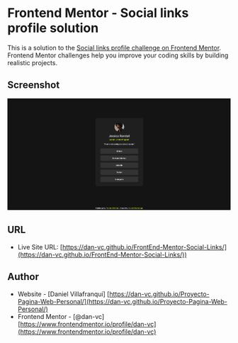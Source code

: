 # Frontend Mentor - Social links profile solution

This is a solution to the [Social links profile challenge on Frontend Mentor](https://www.frontendmentor.io/challenges/social-links-profile-UG32l9m6dQ). Frontend Mentor challenges help you improve your coding skills by building realistic projects. 

## Screenshot

![Screenshot of the Solution for the Results summary component challenge](./assets/images/SS.png)

## URL

- Live Site URL: [https://dan-vc.github.io/FrontEnd-Mentor-Social-Links/](https://dan-vc.github.io/FrontEnd-Mentor-Social-Links/))

## Author

- Website - [Daniel Villafranqui] [https://dan-vc.github.io/Proyecto-Pagina-Web-Personal/](https://dan-vc.github.io/Proyecto-Pagina-Web-Personal/)
- Frontend Mentor - [@dan-vc] [https://www.frontendmentor.io/profile/dan-vc](https://www.frontendmentor.io/profile/dan-vc)
